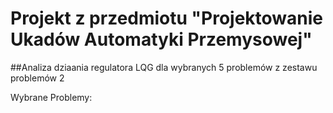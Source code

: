 # Projekt z przedmiotu "Projektowanie Ukadów Automatyki Przemysowej"

##Analiza dziaania regulatora LQG dla wybranych 5 problemów z zestawu problemów 2

Wybrane Problemy:


